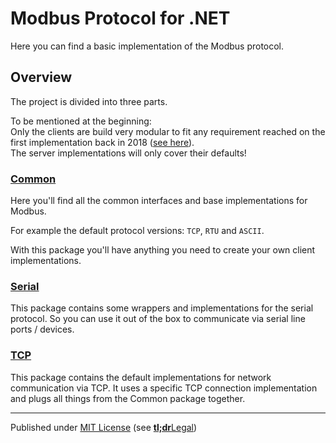 # Modbus Protocol for .NET

Here you can find a basic implementation of the Modbus protocol.

## Overview

The project is divided into three parts.

To be mentioned at the beginning:    
Only the clients are build very modular to fit any requirement reached on the first implementation back in 2018 ([see here]).    
The server implementations will only cover their defaults!


### [Common]

Here you'll find all the common interfaces and base implementations for Modbus.

For example the default protocol versions: `TCP`, `RTU` and `ASCII`.

With this package you'll have anything you need to create your own client implementations.


### [Serial]

This package contains some wrappers and implementations for the serial protocol.
So you can use it out of the box to communicate via serial line ports / devices.


### [TCP]

This package contains the default implementations for network communication via TCP.
It uses a specific TCP connection implementation and plugs all things from the Common package together.


---

Published under [MIT License] (see [**tl;dr**Legal])



[see here]: https://github.com/andreasAMmueller/Modbus
[Common]: AMWD.Protocols.Modbus.Common/README.md
[Serial]: AMWD.Protocols.Modbus.Serial/README.md
[TCP]: AMWD.Protocols.Modbus.Tcp/README.md
[MIT License]: LICENSE.txt
[**tl;dr**Legal]: https://www.tldrlegal.com/license/mit-license
